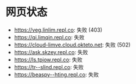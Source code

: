 # 网页状态
- https://veg.linlim.repl.co: 失败 (403)
- https://qi.limqin.repl.co: 失败
- https://cloud-limve.cloud.okteto.net: 失败 (502)
- https://ask.skzey.repl.co: 失败
- https://ls.tpjow.repl.co: 失败
- https://tr--slind.repl.co: 失败
- https://beaspy--hting.repl.co: 失败
